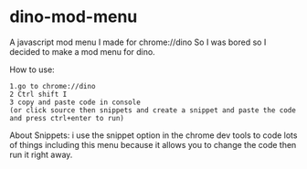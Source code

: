 # dino-mod-menu
A javascript mod menu I made for chrome://dino
So I was bored so I decided to make a mod menu for dino.

How to use:
```
1.go to chrome://dino 
2 Ctrl shift I 
3 copy and paste code in console 
(or click source then snippets and create a snippet and paste the code and press ctrl+enter to run)
```
About Snippets: i use the snippet option in the chrome dev tools to code lots of things including this menu because it allows you to change the code then run it right away.

